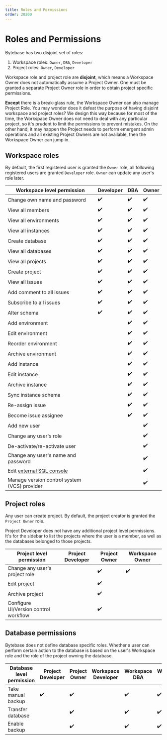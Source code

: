 ```yaml
---
title: Roles and Permissions
order: 20200
---
```


# Roles and Permissions

Bytebase has two disjoint set of roles:

1. Workspace roles: `Owner`, `DBA`, `Developer`
2. Project roles: `Owner`, `Developer`

<hint-block type="info">

Workspace role and project role are **disjoint**, which means a Workspace Owner does not automatically assume a Project Owner. One must be granted a separate Project Owner role in order to obtain project specific permissions.&#x20;

**Except** there is a break-glass rule, the Workspace Owner can also manage Project Role. You may wonder does it defeat the purpose of having disjoint workspace and project roles? We design this way because for most of the time, the Workspace Owner does not need to deal with any particular project, so it's prudent to limit the permissions to prevent mistakes. On the other hand, it may happen the Project needs to perform emergent admin operations and all existing Project Owners are not available, then the Workspace Owner can jump in.

</hint-block>

## Workspace roles

By default, the first registered user is granted the `Owner` role, all following registered users are granted `Developer` role. `Owner` can update any user's role later.

| Workspace level permission                                       | Developer | DBA | Owner |
| ---------------------------------------------------------------- | --------- | --- | ----- |
| Change own name and password                                     | ✔️        | ✔️  | ✔️    |
| View all members                                                 | ✔️        | ✔️  | ✔️    |
| View all environments                                            | ✔️        | ✔️  | ✔️    |
| View all instances                                               | ✔️        | ✔️  | ✔️    |
| Create database                                                  | ✔️        | ✔️  | ✔️    |
| View all databases                                               | ✔️        | ✔️  | ✔️    |
| View all projects                                                | ✔️        | ✔️  | ✔️    |
| Create project                                                   | ✔️        | ✔️  | ✔️    |
| View all issues                                                  | ✔️        | ✔️  | ✔️    |
| Add comment to all issues                                        | ✔️        | ✔️  | ✔️    |
| Subscribe to all issues                                          | ✔️        | ✔️  | ✔️    |
| Alter schema                                                     | ✔️        | ✔️  | ✔️    |
| Add environment                                                  |           | ✔️  | ✔️    |
| Edit environment                                                 |           | ✔️  | ✔️    |
| Reorder environment                                              |           | ✔️  | ✔️    |
| Archive environment                                              |           | ✔️  | ✔️    |
| Add instance                                                     |           | ✔️  | ✔️    |
| Edit instance                                                    |           | ✔️  | ✔️    |
| Archive instance                                                 |           | ✔️  | ✔️    |
| Sync instance schema                                             |           | ✔️  | ✔️    |
| Re-assign issue                                                  |           | ✔️  | ✔️    |
| Become issue assignee                                            |           | ✔️  | ✔️    |
| Add new user                                                     |           |     | ✔️    |
| Change any user's role                                           |           |     | ✔️    |
| De-activate/re-activate user                                     |           |     | ✔️    |
| Change any user's name and password                              |           |     | ✔️    |
| Edit [external SQL console](/docs/settings/external-sql-console) |           |     | ✔️    |
| Manage version control system (VCS) provider                     |           |     | ✔️    |

## Project roles

Any user can create project. By default, the project creator is granted the `Project Owner` role.

<hint-block type="info">

Project Developer does not have any additional project level permissions. It's for the sidebar to list the projects where the user is a member, as well as the databases belonged to those projects.

</hint-block>

| Project level permission              | Project Developer | Project Owner | Workspace Owner |
| ------------------------------------- | ----------------- | ------------- | --------------- |
| Change any user's project role        |                   | ✔️            | ✔️              |
| Edit project                          |                   | ✔️            |                 |
| Archive project                       |                   | ✔️            |                 |
| Configure UI/Version control workflow |                   | ✔️            |                 |

## Database permissions

Bytebase does not define database specific roles. Whether a user can perform certain action to the database is based on the user's Workspace role and the role of the project owning the database.

| Database level permission | Project Developer | Project Owner | Workspace Developer | Workspace DBA | Workspace Owner |
| ------------------------- | ----------------- | ------------- | ------------------- | ------------- | --------------- |
| Take manual backup        | ✔️                | ✔️            |                     | ✔️            | ✔️              |
| Transfer database         |                   | ✔️            |                     | ✔️            | ✔️              |
| Enable backup             |                   | ✔️            |                     | ✔️            | ✔️              |
